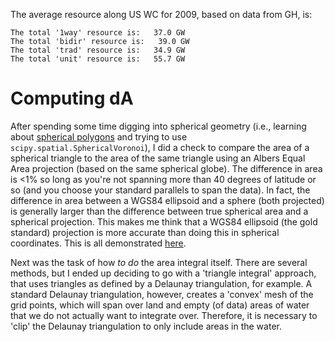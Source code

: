 The average resource along US WC for 2009, based on data from GH, is:

    The total '1way' resource is:   37.0 GW
    The total 'bidir' resource is:   39.0 GW
    The total 'trad' resource is:   34.9 GW
    The total 'unit' resource is:   55.7 GW


Computing dA
======

After spending some time digging into spherical geometry (i.e., learning about [spherical polygons](http://mathworld.wolfram.com/SphericalPolygon.html) and trying to use `scipy.spatial.SphericalVoronoi`), I did a check to compare the area of a spherical triangle to the area of the same triangle using an Albers Equal Area projection (based on the same spherical globe). The difference in area is <1% so long as you're not spanning more than 40 degrees of latitude or so (and you choose your standard parallels to span the data). In fact, the difference in area between a WGS84 ellipsoid and a sphere (both projected) is generally larger than the difference between true spherical area and a spherical projection. This makes me think that a WGS84 ellipsoid (the gold standard) projection is more accurate than doing this in spherical coordinates. This is all demonstrated [here](https://github.com/USMHKResource/wave_res/tree/test-projection-distortion/check_proj_distortion.py).

Next was the task of how *to do* the area integral itself. There are several methods, but I ended up deciding to go with a 'triangle integral' approach, that uses triangles as defined by a Delaunay triangulation, for example. A standard Delaunay triangulation, however, creates a 'convex' mesh of the grid points, which will span over land and empty (of data) areas of water that we do not actually want to integrate over. Therefore, it is necessary to 'clip' the Delaunay triangulation to only include areas in the water.
